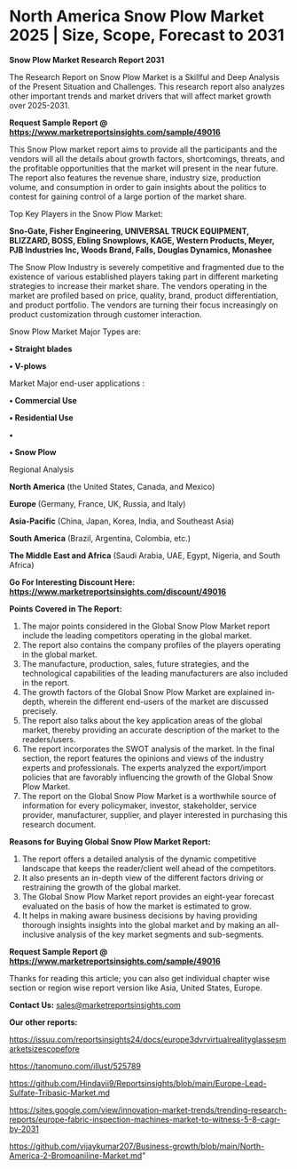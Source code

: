 # North America Snow Plow Market 2025 | Size, Scope, Forecast to 2031

<strong>Snow Plow Market Research Report 2031</strong>

The Research Report on Snow Plow Market is a Skillful and Deep Analysis of the Present Situation and Challenges. This research report also analyzes other important trends and market drivers that will affect market growth over 2025-2031.

<strong>Request Sample Report @ <a href=https://www.marketreportsinsights.com/sample/49016>https://www.marketreportsinsights.com/sample/49016</a></strong>

This Snow Plow market report aims to provide all the participants and the vendors will all the details about growth factors, shortcomings, threats, and the profitable opportunities that the market will present in the near future. The report also features the revenue share, industry size, production volume, and consumption in order to gain insights about the politics to contest for gaining control of a large portion of the market share.

Top Key Players in the Snow Plow Market:

<strong>Sno-Gate, Fisher Engineering, UNIVERSAL TRUCK EQUIPMENT, BLIZZARD, BOSS, Ebling Snowplows, KAGE, Western Products, Meyer, PJB Industries Inc, Woods Brand, Falls, Douglas Dynamics, Monashee</strong>

The Snow Plow Industry is severely competitive and fragmented due to the existence of various established players taking part in different marketing strategies to increase their market share. The vendors operating in the market are profiled based on price, quality, brand, product differentiation, and product portfolio. The vendors are turning their focus increasingly on product customization through customer interaction.

Snow Plow Market Major Types are:

<strong>•  Straight blades

•  V-plows</strong>

Market Major end-user applications :

<strong>•  Commercial Use

•  Residential Use

•  

•  Snow Plow</strong>

Regional Analysis

</u><strong><b>North America</b></strong> (the United States, Canada, and Mexico)

<strong><b>Europe </b></strong>(Germany, France, UK, Russia, and Italy)

<strong><b>Asia-Pacific</b></strong> (China, Japan, Korea, India, and Southeast Asia)

<strong><b>South America</b></strong> (Brazil, Argentina, Colombia, etc.)

<strong><b>The Middle East and Africa</b></strong> (Saudi Arabia, UAE, Egypt, Nigeria, and South Africa)

<strong>Go For Interesting Discount Here: <a href=https://www.marketreportsinsights.com/discount/49016>https://www.marketreportsinsights.com/discount/49016</a></strong>

<strong>Points Covered in The Report:</strong>
<ol>
  <li>The major points considered in the Global Snow Plow Market report include the leading competitors operating in the global market.</li>
  <li>The report also contains the company profiles of the players operating in the global market.</li>
  <li>The manufacture, production, sales, future strategies, and the technological capabilities of the leading manufacturers are also included in the report.</li>
  <li>The growth factors of the Global Snow Plow Market are explained in-depth, wherein the different end-users of the market are discussed precisely.</li>
  <li>The report also talks about the key application areas of the global market, thereby providing an accurate description of the market to the readers/users.</li>
  <li>The report incorporates the SWOT analysis of the market. In the final section, the report features the opinions and views of the industry experts and professionals. The experts analyzed the export/import policies that are favorably influencing the growth of the Global Snow Plow Market.</li>
  <li>The report on the Global Snow Plow Market is a worthwhile source of information for every policymaker, investor, stakeholder, service provider, manufacturer, supplier, and player interested in purchasing this research document.</li>
</ol>
<strong>Reasons for Buying Global Snow Plow Market Report:</strong>

<ol>
  <li>The report offers a detailed analysis of the dynamic competitive landscape that keeps the reader/client well ahead of the competitors.</li>
  <li>It also presents an in-depth view of the different factors driving or restraining the growth of the global market.</li>
  <li>The Global Snow Plow Market report provides an eight-year forecast evaluated on the basis of how the market is estimated to grow.</li>
  <li>It helps in making aware business decisions by having providing thorough insights insights into the global market and by making an all-inclusive analysis of the key market segments and sub-segments.</li>
</ol>
<strong>Request Sample Report @ <a href=https://www.marketreportsinsights.com/sample/49016>https://www.marketreportsinsights.com/sample/49016</a></strong>


Thanks for reading this article; you can also get individual chapter wise section or region wise report version like Asia, United States, Europe.

<strong>Contact Us:</strong>
sales@marketreportsinsights.com

<strong>Our other reports:</strong>

<a href=https://issuu.com/reportsinsights24/docs/europe3dvrvirtualrealityglassesmarketsizescopefore>https://issuu.com/reportsinsights24/docs/europe3dvrvirtualrealityglassesmarketsizescopefore</a>

<a href=https://tanomuno.com/illust/525789>https://tanomuno.com/illust/525789</a>

<a href=https://github.com/Hindavii9/Reportsinsights/blob/main/Europe-Lead-Sulfate-Tribasic-Market.md>https://github.com/Hindavii9/Reportsinsights/blob/main/Europe-Lead-Sulfate-Tribasic-Market.md</a>

<a href=https://sites.google.com/view/innovation-market-trends/trending-research-reports/europe-fabric-inspection-machines-market-to-witness-5-8-cagr-by-2031>https://sites.google.com/view/innovation-market-trends/trending-research-reports/europe-fabric-inspection-machines-market-to-witness-5-8-cagr-by-2031</a>

<a href=https://github.com/vijaykumar207/Business-growth/blob/main/North-America-2-Bromoaniline-Market.md>https://github.com/vijaykumar207/Business-growth/blob/main/North-America-2-Bromoaniline-Market.md</a>"
